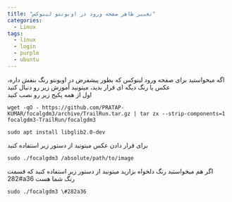 ```yaml
---
title: "تغییر ظاهر صفحه ورود در اوبونتو لینوکس"
categories:
  - Linux
tags:
  - linux
  - login
  - purple
  - ubuntu
---
```


اگه میخواستید برای صفحه ورود لینوکس که بطور پیشفرض در اوبونتو رنگ بنفش داره، عکس یا رنگ دیگه ای قرار بدید، میتونید آموزش زیر رو دنبال کنید
<br />
اول از همه پکیج زیر رو نصب کنید

```shell
wget -qO - https://github.com/PRATAP-KUMAR/focalgdm3/archive/TrailRun.tar.gz | tar zx --strip-components=1 focalgdm3-TrailRun/focalgdm3

sudo apt install libglib2.0-dev
```

برای قرار دادن عکس میتونید از دستور زیر استفاده کنید

```shell
sudo ./focalgdm3 /absolute/path/to/image
```

اگر هم میخواستید رنگ دلخواه بزارید میتونید از دستور زیر استفاده کنید که قسمت #282a36 رنگ شما هست


```shell
sudo ./focalgdm3 \#282a36
```
